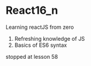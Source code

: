 # React16_n
Learning reactJS from zero
1. Refreshing knowledge of JS
2. Basics of ES6 syntax

stopped at lesson 58 
